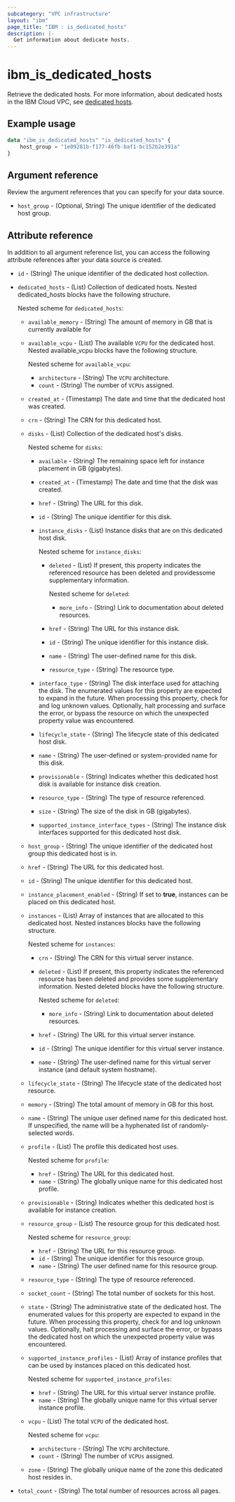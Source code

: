 ```yaml
---
subcategory: "VPC infrastructure"
layout: "ibm"
page_title: "IBM : is_dedicated_hosts"
description: |-
  Get information about dedicate hosts.
---
```


# ibm_is_dedicated_hosts
Retrieve the dedicated hosts. For more information, about dedicated hosts in the IBM Cloud VPC, see [dedicated hosts](https://cloud.ibm.com/docs/vpc?topic=vpc-creating-dedicated-hosts-instances).

## Example usage

```terraform
data "ibm_is_dedicated_hosts" "is_dedicated_hosts" {
	host_group = "1e09281b-f177-46fb-baf1-bc152b2e391a"
}
```

## Argument reference
Review the argument references that you can specify for your data source.

- `host_group` - (Optional, String) The unique identifier of the dedicated host group.


## Attribute reference
In addition to all argument reference list, you can access the following attribute references after your data source is created. 

- `id` -  (String) The unique identifier of the dedicated host collection.
- `dedicated_hosts` -  (List) Collection of dedicated hosts. Nested dedicated_hosts blocks have the following structure.

  Nested scheme for `dedicated_hosts`:
  - `available_memory` -  (String) The amount of memory in GB that is currently available for 
  - `available_vcpu` -  (List) The available `VCPU` for the dedicated host. Nested available_vcpu blocks have the following structure.

    Nested scheme for `available_vcpu`:
    - `architecture` -  (String) The `VCPU` architecture.
    - `count` -  (String) The number of `VCPUs` assigned.
  - `created_at` -  (Timestamp) The date and time that the dedicated host was created.
  - `crn` -  (String) The CRN for this dedicated host.
  - `disks` - (List) Collection of the dedicated host's disks.

    Nested scheme for `disks`:
    - `available` - (String) The remaining space left for instance placement in GB (gigabytes).
    - `created_at` - (Timestamp) The date and time that the disk was created.
    - `href` - (String) The URL for this disk.
    - `id` - (String) The unique identifier for this disk.
    - `instance_disks` - (List) Instance disks that are on this dedicated host disk. 
      
      Nested scheme for `instance_disks`:
      - `deleted` - (List) If present, this property indicates the referenced resource has been deleted and providessome supplementary information.

         Nested scheme for `deleted`:
         - `more_info` - (String) Link to documentation about deleted resources.
      - `href` - (String) The URL for this instance disk.
      - `id` - (String) The unique identifier for this instance disk.
      - `name` - (String) The user-defined name for this disk.
      - `resource_type` - (String) The resource type.
    - `interface_type` - (String) The disk interface used for attaching the disk. The enumerated values for this property are expected to expand in the future. When processing this property, check for and log unknown values. Optionally, halt processing and surface the error, or bypass the resource on which the unexpected property value was encountered.
    - `lifecycle_state` - (String) The lifecycle state of this dedicated host disk.
    - `name` - (String) The user-defined or system-provided name for this disk.
    - `provisionable` - (String) Indicates whether this dedicated host disk is available for instance disk creation.
    - `resource_type` - (String) The type of resource referenced.
    - `size` - (String) The size of the disk in GB (gigabytes).
    - `supported_instance_interface_types` - (String) The instance disk interfaces supported for this dedicated host disk.
  - `host_group` -  (String) The unique identifier of the dedicated host group this dedicated host is in.
  - `href` -  (String) The URL for this dedicated host.
  - `id` -  (String) The unique identifier for this dedicated host.
  - `instance_placement_enabled` -  (String) If set to **true**, instances can be placed on this dedicated host.
  - `instances` -  (List) Array of instances that are allocated to this dedicated host. Nested instances blocks have the following structure.

    Nested scheme for `instances`:
    - `crn` -  (String) The CRN for this virtual server instance.
    - `deleted` -  (List) If present, this property indicates the referenced resource has been deleted and provides some supplementary information. Nested deleted blocks have the following structure.

      Nested scheme for `deleted`:
      - `more_info` -  (String) Link to documentation about deleted resources.
    - `href` -  (String) The URL for this virtual server instance.
    - `id` -  (String) The unique identifier for this virtual server instance.
    - `name` -  (String) The user-defined name for this virtual server instance (and default system hostname).
  - `lifecycle_state` -  (String) The lifecycle state of the dedicated host resource.
  - `memory` -  (String) The total amount of memory in GB for this host.
  - `name` -  (String) The unique user defined name for this dedicated host. If unspecified, the name will be a hyphenated list of randomly-selected words.
  - `profile` -  (List) The profile this dedicated host uses. 

      Nested scheme for `profile`:
      - `href` -  (String) The URL for this dedicated host.
      - `name` -  (String) The globally unique name for this dedicated host profile.
  - `provisionable` -  (String) Indicates whether this dedicated host is available for instance creation.
  - `resource_group` -  (List) The resource group for this dedicated host. 

      Nested scheme for `resource_group`:
      - `href` -  (String) The URL for this resource group.
      - `id` -  (String) The unique identifier for this resource group.
      - `name` -  (String) The user defined name for this resource group.
  - `resource_type` -  (String) The type of resource referenced.
  - `socket_count` -  (String) The total number of sockets for this host.
  - `state` -  (String) The administrative state of the dedicated host. The enumerated values for this property are expected to expand in the future. When processing this property, check for and log unknown values. Optionally, halt processing and surface the error, or bypass the dedicated host on which the unexpected property value was encountered.
  - `supported_instance_profiles` -  (List) Array of instance profiles that can be used by instances placed on this dedicated host. 

    Nested scheme for `supported_instance_profiles`:
    - `href` -  (String) The URL for this virtual server instance profile.
    - `name` -  (String) The globally unique name for this virtual server instance profile.
  - `vcpu` -  (List) The total `VCPU` of the dedicated host.

      Nested scheme for `vcpu`:
      - `architecture` -  (String) The `VCPU` architecture.
      - `count` -  (String) The number of `VCPUs` assigned.
  - `zone` -  (String) The globally unique name of the zone this dedicated host resides in.
- `total_count` -  (String) The total number of resources across all pages.

